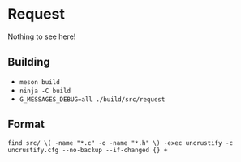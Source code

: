# Request

Nothing to see here!

## Building

- `meson build`
- `ninja -C build`
- `G_MESSAGES_DEBUG=all ./build/src/request`

## Format

`find src/ \( -name "*.c" -o -name "*.h" \) -exec uncrustify -c uncrustify.cfg --no-backup --if-changed {} +`
